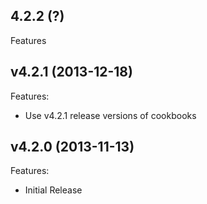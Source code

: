 ## 4.2.2 (?)

Features

## v4.2.1 (2013-12-18)

Features:

  - Use v4.2.1 release versions of cookbooks

## v4.2.0 (2013-11-13)

Features:

  - Initial Release
